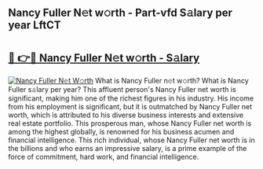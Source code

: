 ## Nancy Fuller N𝚎t w𝚘rth - Part-vfd S𝚊lary per year LftCT

# <h2><a href="http://gc2jq7y.nevu.top/?p=Nancy+Fuller">🔗 👉🔴 Nancy Fuller N𝚎t w𝚘rth - S𝚊lary</a></h2>

[![Nancy Fuller N𝚎t W𝚘rth](https://i.imgur.com/Oavwk0R.jpeg)](http://gc2jq7y.nevu.top/?p=Nancy+Fuller)
What is Nancy Fuller n𝚎t w𝚘rth? What is Nancy Fuller s𝚊lary per year?
This affluent person's Nancy Fuller net worth is significant, making him one of the richest figures in his industry. His income from his employment is significant, but it is outmatched by Nancy Fuller net worth, which is attributed to his diverse business interests and extensive real estate portfolio. This prosperous man, whose Nancy Fuller net worth is among the highest globally, is renowned for his business acumen and financial intelligence. This rich individual, whose Nancy Fuller net worth is in the billions and who earns an impressive salary, is a prime example of the force of commitment, hard work, and financial intelligence.
